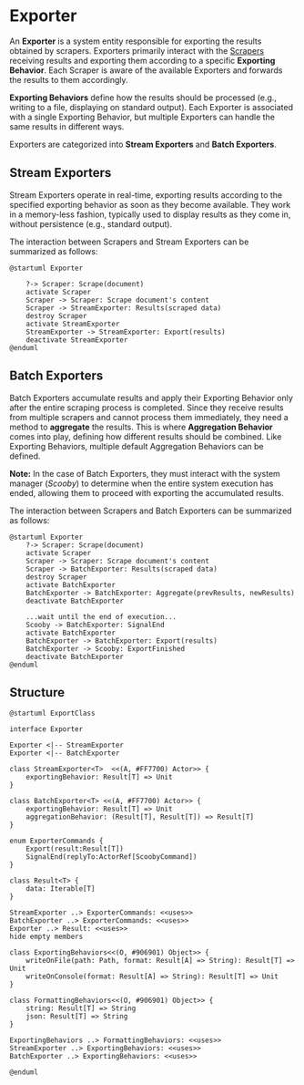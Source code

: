 # Exporter

An **Exporter** is a system entity responsible for exporting the results obtained by scrapers. Exporters primarily
interact with the [Scrapers](Scraper.md) receiving results and exporting them according to a specific **Exporting
Behavior**. Each Scraper is aware of the available Exporters and forwards the results to them accordingly.

**Exporting Behaviors** define how the results should be processed (e.g., writing to a file, displaying on standard
output). Each Exporter is associated with a single Exporting Behavior, but multiple Exporters can handle the same
results in different ways.

Exporters are categorized into **Stream Exporters** and **Batch Exporters**.

## Stream Exporters

Stream Exporters operate in real-time, exporting results according to the specified exporting behavior as soon as they
become available. They work in a memory-less fashion, typically used to display results as they come in, without
persistence (e.g., standard output).

The interaction between Scrapers and Stream Exporters can be summarized as follows:

```plantuml
@startuml Exporter
 
    ?-> Scraper: Scrape(document)
    activate Scraper
    Scraper -> Scraper: Scrape document's content
    Scraper -> StreamExporter: Results(scraped data)
    destroy Scraper
    activate StreamExporter
    StreamExporter -> StreamExporter: Export(results)
    deactivate StreamExporter
@enduml
```

## Batch Exporters

Batch Exporters accumulate results and apply their Exporting Behavior only after the entire scraping process is
completed. Since they receive results from multiple scrapers and cannot process them immediately, they need a method to
**aggregate** the results. This is where **Aggregation Behavior** comes into play, defining how different results should
be combined. Like Exporting Behaviors, multiple default Aggregation Behaviors can be defined.

**Note:** In the case of Batch Exporters, they must interact with the system manager (_Scooby_) to determine when the
entire system execution has ended, allowing them to proceed with exporting the accumulated results.

The interaction between Scrapers and Batch Exporters can be summarized as follows:

```plantuml
@startuml Exporter
    ?-> Scraper: Scrape(document)
    activate Scraper
    Scraper -> Scraper: Scrape document's content
    Scraper -> BatchExporter: Results(scraped data)
    destroy Scraper
    activate BatchExporter
    BatchExporter -> BatchExporter: Aggregate(prevResults, newResults)
    deactivate BatchExporter
    
    ...wait until the end of execution...
    Scooby -> BatchExporter: SignalEnd
    activate BatchExporter
    BatchExporter -> BatchExporter: Export(results)
    BatchExporter -> Scooby: ExportFinished
    deactivate BatchExporter
@enduml
```

## Structure

```plantuml
@startuml ExportClass

interface Exporter

Exporter <|-- StreamExporter
Exporter <|-- BatchExporter

class StreamExporter<T>  <<(A, #FF7700) Actor>> {
    exportingBehavior: Result[T] => Unit
}

class BatchExporter<T> <<(A, #FF7700) Actor>> {
    exportingBehavior: Result[T] => Unit
    aggregationBehavior: (Result[T], Result[T]) => Result[T]
}

enum ExporterCommands {
    Export(result:Result[T])
    SignalEnd(replyTo:ActorRef[ScoobyCommand])
}

class Result<T> {
    data: Iterable[T]
}

StreamExporter ..> ExporterCommands: <<uses>>
BatchExporter ..> ExporterCommands: <<uses>>
Exporter ..> Result: <<uses>>
hide empty members

class ExportingBehaviors<<(O, #906901) Object>> {
    writeOnFile(path: Path, format: Result[A] => String): Result[T] => Unit
    writeOnConsole(format: Result[A] => String): Result[T] => Unit
}

class FormattingBehaviors<<(O, #906901) Object>> {
    string: Result[T] => String
    json: Result[T] => String
}

ExportingBehaviors ..> FormattingBehaviors: <<uses>>
StreamExporter ..> ExportingBehaviors: <<uses>>
BatchExporter ..> ExportingBehaviors: <<uses>>

@enduml
```





